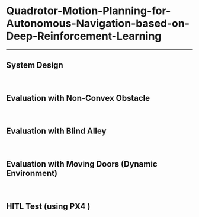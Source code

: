 # Quadrotor-Motion-Planning-for-Autonomous-Navigation-based-on-Deep-Reinforcement-Learning
----

## System Design

<br>

## Evaluation with Non-Convex Obstacle

<br>

## Evaluation with Blind Alley

<br>

## Evaluation with Moving Doors (Dynamic Environment)

<br>

## HITL Test (using PX4 )

